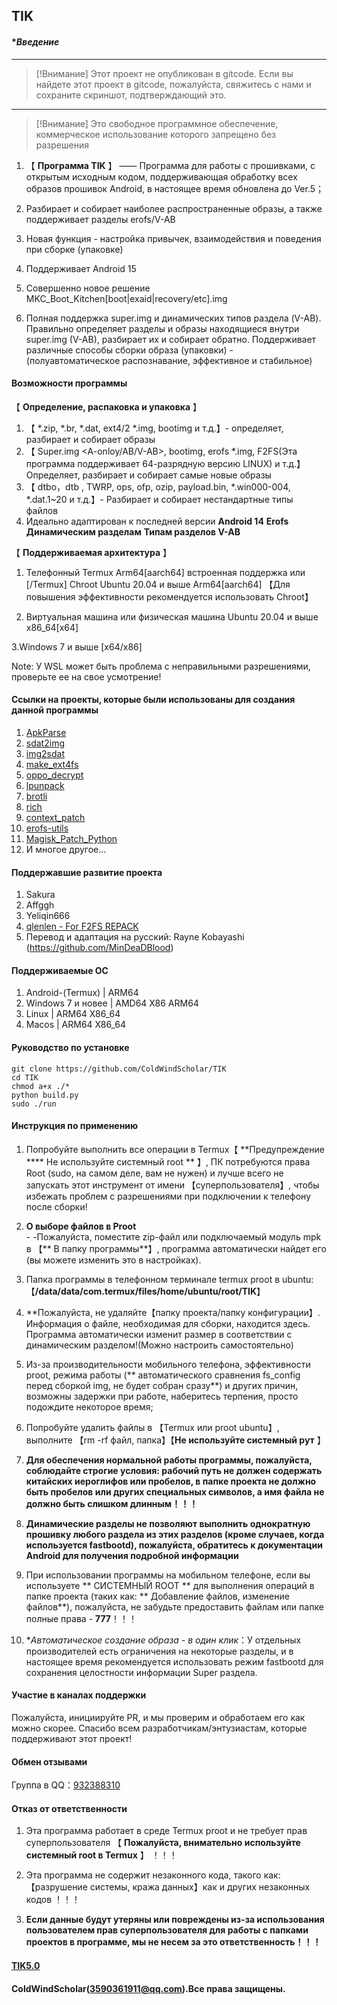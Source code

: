 ##  TIK
####  **Введение* 
***
> [!Внимание]
> Этот проект не опубликован в gitcode. Если вы найдете этот проект в gitcode, пожалуйста, свяжитесь с нами и сохраните скриншот, подтверждающий это.
***
> [!Внимание]
> Это свободное программное обеспечение, коммерческое использование которого запрещено без разрешения

1.  【 **Программа TIK** 】 —— Программа для работы с прошивками, с открытым исходным кодом, поддерживающая обработку всех образов прошивок Android, в настоящее время обновлена до Ver.5；

2. Разбирает и собирает наиболее распространенные образы, а также поддерживает разделы erofs/V-AB

3. Новая функция - настройка привычек, взаимодействия и поведения при сборке (упаковке)

4. Поддерживает Android 15

5. Совершенно новое решение MKC_Boot_Kitchen[boot|exaid|recovery/etc].img
    
6. Полная поддержка super.img и динамических типов раздела (V-AB). Правильно определяет разделы и образы находящиеся внутри super.img (V-AB), разбирает их и собирает обратно. Поддерживает различные способы сборки образа (упаковки) - (полуавтоматическое распознавание, эффективное и стабильное)

####  **Возможности программы** 

【 **Определение, распаковка и упаковка** 】

1. 【 *.zip, *.br, *.dat, ext4/2 *.img, bootimg и т.д.】- определяет, разбирает и собирает образы
2. 【 Super.img <A-onloy/AB/V-AB>, bootimg<header3>, erofs *.img,  F2FS(Эта программа поддерживает 64-разрядную версию LINUX) и т.д.】 Определяет, разбирает и собирает самые новые образы
3. 【 dtbo，dtb , TWRP, ops, ofp, ozip, payload.bin, *.win000-004, *.dat.1~20 и т.д.】- Разбирает и собирает нестандартные типы файлов
4. Идеально адаптирован к последней версии **Android 14** **Erofs** **Динамическим разделам** **Типам разделов V-AB**


【 **Поддерживаемая архитектура** 】

1. Телефонный Termux  Arm64[aarch64] встроенная поддержка или [<Linux Deploy>/Termux] Chroot Ubuntu 20.04 и выше Arm64[aarch64] 【Для повышения эффективности рекомендуется использовать Chroot】

2. Виртуальная машина или физическая машина Ubuntu 20.04 и выше x86_64[x64]

3.Windows 7 и выше [x64/x86]

Note: У WSL может быть проблема с неправильными разрешениями, проверьте ее на свое усмотрение!
#### **Ссылки на проекты, которые были использованы для создания данной программы**
1. [ApkParse](https://github.com/zxvzxv/ApkParse/)
2. [sdat2img](https://github.com/xpirt/sdat2img)
3. [img2sdat](https://github.com/xpirt/img2sdat)
4. [make_ext4fs](https://github.com/jamflux/make_ext4fs)
5. [oppo_decrypt](https://github.com/bkerler/oppo_decrypt)
6. [lpunpack](https://github.com/unix3dgforce/lpunpack)
7. [brotli](https://github.com/google/brotli)
8. [rich](https://github.com/Textualize/rich/)
9. [context_patch](https://github.com/ColdWindScholar/context_patch)
10. [erofs-utils](https://github.com/sekaiacg/erofs-utils/)
11. [Magisk_Patch_Python](https://github.com/ColdWindScholar/Magisk_Patch_Python)
12. И многое другое...
#### **Поддержавшие развитие проекта**
1. Sakura
2. Affggh
3. Yeliqin666
4. [qlenlen - For F2FS REPACK](https://github.com/qlenlen)
5. Перевод и адаптация на русский: Rayne Kobayashi (https://github.com/MinDeaDBlood)
#### **Поддерживаемые ОС**
1. Android-(Termux) | ARM64
2. Windows 7 и новее | AMD64 X86 ARM64
3. Linux | ARM64 X86_64
4. Macos | ARM64 X86_64
####  **Руководство по установке** 

    git clone https://github.com/ColdWindScholar/TIK
    cd TIK
    chmod a+x ./*
    python build.py
    sudo ./run

#### **Инструкция по применению** 

1.  Попробуйте выполнить все операции в Termux【 **Предупреждение **** Не используйте системный root ** 】, ПК потребуются права Root (sudo, на самом деле, вам не нужен) и лучше всего не запускать этот инструмент от имени 【суперпользователя】, чтобы избежать проблем с разрешениями при подключении к телефону после сборки!
2.   **О выборе файлов в Proot**  
    - -Пожалуйста, поместите zip-файл или подключаемый модуль mpk в 【** В папку программы**】, программа автоматически найдет его (вы можете изменить это в настройках).

3.  Папка программы в телефонном терминале termux proot в ubuntu:【**/data/data/com.termux/files/home/ubuntu/root/TIK**】

4.  **Пожалуйста, не удаляйте【папку проекта/папку конфигурации】. Информация о файле, необходимая для сборки, находится здесь. Программа автоматически изменит размер в соответствии с динамическим разделом!(Можно настроить самостоятельно)

5.  Из-за производительности мобильного телефона, эффективности proot, режима работы (** автоматического сравнения fs_config перед сборкой img, не будет собран сразу**) и других причин, возможны задержки при работе, наберитесь терпения, просто подождите некоторое время;

6. Попробуйте удалить файлы в 【Termux или proot ubuntu】, выполните 【rm -rf файл, папка】【**Не используйте системный рут** 】

7.   **Для обеспечения нормальной работы программы, пожалуйста, соблюдайте строгие условия: рабочий путь не должен содержать китайских иероглифов или пробелов, в папке проекта не должно быть пробелов или других специальных символов, а имя файла не должно быть слишком длинным！！！** 

8.   **Динамические разделы не позволяют выполнить однократную прошивку любого раздела из этих разделов (кроме случаев, когда используется fastbootd), пожалуйста, обратитесь к документации Android для получения подробной информации** 

9. При использовании программы на мобильном телефоне, если вы используете ** СИСТЕМНЫЙ ROOT ** для выполнения операций в папке проекта (таких как: ** Добавление файлов, изменение файлов**), пожалуйста, не забудьте предоставить файлам или папке полные права - **777**！！！

10. **Автоматическое создание образа - в один клик*：У отдельных производителей есть ограничения на некоторые разделы, и в настоящее время рекомендуется использовать режим fastbootd для сохранения целостности информации Super раздела.


#### **Участие в каналах поддержки**

 Пожалуйста, инициируйте PR, и мы проверим и обработаем его как можно скорее. Спасибо всем разработчикам/энтузиастам, которые поддерживают этот проект!


#### **Обмен отзывами**

  Группа в QQ：[932388310](#交流反馈)

#### **Отказ от ответственности** 

1.   Эта программа работает в среде Termux proot и не требует прав суперпользователя 【 **Пожалуйста, внимательно используйте системный root в Termux** 】 ！！！

2.  Эта программа не содержит незаконного кода, такого как:【разрушение системы, кража данных】как и других незаконных кодов ！！！

3.  **Если данные будут утеряны или повреждены из-за использования пользователем прав суперпользователя для работы с папками проектов в программе, мы не несем за это ответственность！！！** 
####  [TIK5.0](https://github.com/ColdWindScholar/TIK) 
#### ColdWindScholar(3590361911@qq.com).Все права защищены.
